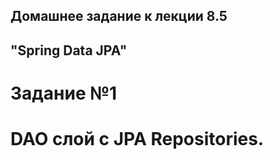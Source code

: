 ## Домашнее задание к лекции 8.5
## "Spring Data JPA"

# Задание №1

#  DAO слой c JPA Repositories.
